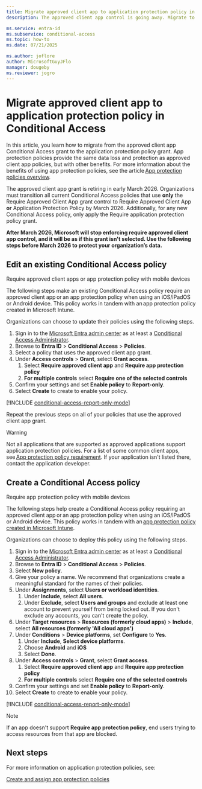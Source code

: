 ```yaml
---
title: Migrate approved client app to application protection policy in Conditional Access 
description: The approved client app control is going away. Migrate to App protection policies.

ms.service: entra-id
ms.subservice: conditional-access
ms.topic: how-to
ms.date: 07/21/2025

ms.author: joflore
author: MicrosoftGuyJFlo
manager: dougeby
ms.reviewer: jogro
---
```

# Migrate approved client app to application protection policy in Conditional Access

In this article, you learn how to migrate from the approved client app Conditional Access grant to the application protection policy grant. App protection policies provide the same data loss and protection as approved client app policies, but with other benefits. For more information about the benefits of using app protection policies, see the article [App protection policies overview](/mem/intune/apps/app-protection-policy). 

The approved client app grant is retiring in early March 2026. Organizations must transition all current Conditional Access policies that use **only** the Require Approved Client App grant control to Require Approved Client App **or** Application Protection Policy by March 2026. Additionally, for any new Conditional Access policy, only apply the Require application protection policy grant. 

**After March 2026, Microsoft will stop enforcing require approved client app control, and it will be as if this grant isn't selected. Use the following steps before March 2026 to protect your organization’s data.**

## Edit an existing Conditional Access policy

Require approved client apps or app protection policy with mobile devices 

The following steps make an existing Conditional Access policy require an approved client app or an app protection policy when using an iOS/iPadOS or Android device. This policy works in tandem with an app protection policy created in Microsoft Intune. 

Organizations can choose to update their policies using the following steps.

1. Sign in to the [Microsoft Entra admin center](https://entra.microsoft.com) as at least a [Conditional Access Administrator](../role-based-access-control/permissions-reference.md#conditional-access-administrator).
1. Browse to **Entra ID** > **Conditional Access** > **Policies**.
1. Select a policy that uses the approved client app grant.
1. Under **Access controls** > **Grant**, select **Grant access**.
   1. Select **Require approved client app** and **Require app protection policy**
   1. **For multiple controls** select **Require one of the selected controls**
1. Confirm your settings and set **Enable policy** to **Report-only**.
1. Select **Create** to create to enable your policy.

[!INCLUDE [conditional-access-report-only-mode](../../includes/conditional-access-report-only-mode.md)]

Repeat the previous steps on all of your policies that use the approved client app grant. 

> [!WARNING] 
> Not all applications that are supported as approved applications support application protection policies. For a list of some common client apps, see [App protection policy requirement](concept-conditional-access-grant.md#require-app-protection-policy). If your application isn't listed there, contact the application developer. 

## Create a Conditional Access policy

Require app protection policy with mobile devices 

The following steps help create a Conditional Access policy requiring an approved client app or an app protection policy when using an iOS/iPadOS or Android device. This policy works in tandem with an [app protection policy created in Microsoft Intune](/mem/intune/apps/app-protection-policies). 

Organizations can choose to deploy this policy using the following steps.

1. Sign in to the [Microsoft Entra admin center](https://entra.microsoft.com) as at least a [Conditional Access Administrator](../role-based-access-control/permissions-reference.md#conditional-access-administrator).
1. Browse to **Entra ID** > **Conditional Access** > **Policies**.
1. Select **New policy**.
1. Give your policy a name. We recommend that organizations create a meaningful standard for the names of their policies.
1. Under **Assignments**, select **Users or workload identities**.
   1. Under **Include**, select **All users**.
   1. Under **Exclude**, select **Users and groups** and exclude at least one account to prevent yourself from being locked out. If you don't exclude any accounts, you can't create the policy.
1. Under **Target resources** > **Resources (formerly cloud apps)** > **Include**, select **All resources (formerly 'All cloud apps')**
1. Under **Conditions** > **Device platforms**, set **Configure** to **Yes**.
   1. Under **Include**, **Select device platforms**.
   1. Choose **Android** and **iOS**
   1. Select **Done**.
1. Under **Access controls** > **Grant**, select **Grant access**.
   1. Select **Require approved client app** and **Require app protection policy**
   1. **For multiple controls** select **Require one of the selected controls**
1. Confirm your settings and set **Enable policy** to **Report-only**.
1. Select **Create** to create to enable your policy.

[!INCLUDE [conditional-access-report-only-mode](../../includes/conditional-access-report-only-mode.md)]

> [!NOTE] 
> If an app doesn't support **Require app protection policy**, end users trying to access resources from that app are blocked.

## Next steps

For more information on application protection policies, see: 

[Create and assign app protection policies](/intune/intune-service/apps/app-protection-policies)
